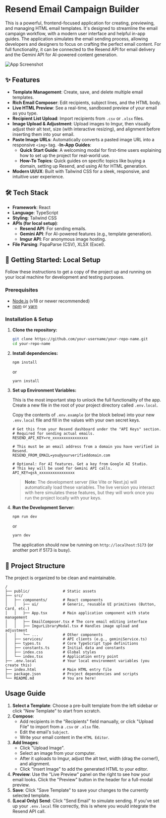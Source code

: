 # Resend Email Campaign Builder

This is a powerful, frontend-focused application for creating, previewing, and managing HTML email templates. It's designed to streamline the email campaign workflow, with a modern user interface and helpful in-app guides. The application simulates the email sending process, allowing developers and designers to focus on crafting the perfect email content. For full functionality, it can be connected to the Resend API for email delivery and the Gemini API for AI-powered content generation.

![App Screenshot](https://i.imgur.com/your-screenshot.png) <!-- It's recommended to add a real screenshot here -->

## ✨ Features

- **Template Management**: Create, save, and delete multiple email templates.
- **Rich Email Composer**: Edit recipients, subject lines, and the HTML body.
- **Live HTML Preview**: See a real-time, sandboxed preview of your email as you type.
- **Recipient List Upload**: Import recipients from `.csv` or `.xlsx` files.
- **Image Upload & Adjustment**: Upload images to Imgur, then visually adjust their alt text, size (with interactive resizing), and alignment before inserting them into your email.
- **Paste Image URLs**: Automatically converts a pasted image URL into a responsive `<img>` tag.
-**In-App Guides**:
  - **Quick Start Guide**: A welcoming modal for first-time users explaining how to set up the project for real-world use.
  - **How-To Topics**: Quick guides on specific topics like buying a domain, setting up Resend, and using AI for HTML generation.
- **Modern UI/UX**: Built with Tailwind CSS for a sleek, responsive, and intuitive user experience.

## 🛠️ Tech Stack

- **Framework**: React
- **Language**: TypeScript
- **Styling**: Tailwind CSS
- **APIs (for local setup)**:
  - **Resend API**: For sending emails.
  - **Gemini API**: For AI-powered features (e.g., template generation).
  - **Imgur API**: For anonymous image hosting.
- **File Parsing**: PapaParse (CSV), XLSX (Excel).

## 🚀 Getting Started: Local Setup

Follow these instructions to get a copy of the project up and running on your local machine for development and testing purposes.

### Prerequisites

- [Node.js](https://nodejs.org/) (v18 or newer recommended)
- [npm](https://www.npmjs.com/) or [yarn](https://yarnpkg.com/)

### Installation & Setup

1.  **Clone the repository:**
    ```bash
    git clone https://github.com/your-username/your-repo-name.git
    cd your-repo-name
    ```

2.  **Install dependencies:**
    ```bash
    npm install
    ```
    or
    ```bash
    yarn install
    ```

3.  **Set up Environment Variables:**

    This is the most important step to unlock the full functionality of the app. Create a new file in the root of your project directory called `.env.local`.

    Copy the contents of `.env.example` (or the block below) into your new `.env.local` file and fill in the values with your own secret keys.

    ```env
    # Get this from your Resend dashboard under the "API Keys" section.
    # Required for sending actual emails.
    RESEND_API_KEY=re_xxxxxxxxxxxxxxxx

    # This must be an email address from a domain you have verified in Resend.
    RESEND_FROM_EMAIL=you@yourverifieddomain.com

    # Optional: For AI features. Get a key from Google AI Studio.
    # This key will be used for Gemini API calls.
    API_KEY=gsk_xxxxxxxxxxxxxxxx
    ```
    > **Note:** The development server (like Vite or Next.js) will automatically load these variables. The live version you interact with here simulates these features, but they will work once you run the project locally with your keys.

4.  **Run the Development Server:**
    ```bash
    npm run dev
    ```
    or
    ```bash
    yarn dev
    ```
    The application should now be running on `http://localhost:5173` (or another port if 5173 is busy).

## 📁 Project Structure

The project is organized to be clean and maintainable.

```
/
├── public/               # Static assets
├── src/
│   ├── components/       # React components
│   │   ├── ui/           # Generic, reusable UI primitives (Button, Card, etc.)
│   │   ├── App.tsx       # Main application component with state management
│   │   ├── EmailComposer.tsx # The core email editing interface
│   │   ├── ImgurLibraryModal.tsx # Handles image upload and adjustment
│   │   └── ...           # Other components
│   ├── services/         # API clients (e.g., geminiService.ts)
│   ├── types.ts          # Core TypeScript type definitions
│   ├── constants.ts      # Initial data and constants
│   ├── index.css         # Global styles
│   └── index.tsx         # Application entry point
├── .env.local            # Your local environment variables (you create this)
├── index.html            # Main HTML entry file
├── package.json          # Project dependencies and scripts
└── README.md             # You are here!
```

## Usage Guide

1.  **Select a Template**: Choose a pre-built template from the left sidebar or click "New Template" to start from scratch.
2.  **Compose**:
    - Add recipients in the "Recipients" field manually, or click "Upload File" to import from a `.csv` or `.xlsx` file.
    - Edit the email's `Subject`.
    - Write your email content in the `HTML Editor`.
3.  **Add Images**:
    - Click "Upload Image".
    - Select an image from your computer.
    - After it uploads to Imgur, adjust the alt text, width (drag the corner!), and alignment.
    - Click "Insert Image" to add the generated HTML to your editor.
4.  **Preview**: Use the "Live Preview" panel on the right to see how your email looks. Click the "Preview" button in the header for a full-modal preview.
5.  **Save**: Click "Save Template" to save your changes to the currently selected template.
6.  **(Local Only) Send**: Click "Send Email" to simulate sending. If you've set up your `.env.local` file correctly, this is where you would integrate the Resend API call.
